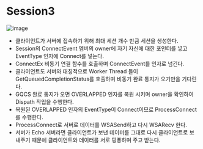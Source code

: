 # Session3

![image](https://user-images.githubusercontent.com/68372094/162753201-5ff30a0a-5232-42e4-bb89-aff45e5a241c.png)

* 클라이언트가 서버에 접속하기 위해 최대 세션 개수 만큼 세션을 생성한다.
* Session의 ConnectEvent 멤버의 owner에 자기 자신에 대한 포인터를 넣고 EventType 인자에 Connect를 넣는다.
* ConnectEx 비동기 연결 함수를 호출하며 ConnectEvent를 인자로 넘긴다.
* 클라이언트도 서버와 대칭적으로 Worker Thread 들이 GetQueuedCompletionStatus를 호출하며 비동기 완료 통지가 오기만을 기다린다.
* GQCS 완료 통지가 오면 OVERLAPPED 인자를 복원 시키며 owner을 확인하여 Dispath 작업을 수행한다.
* 복원된 OVERLAPPED 인자의 EventType이 Connect이므로 ProcessConnect를 수행한다.
* ProcessConnect로 서버로 데이터를 WSASend하고 다시 WSARecv 한다.
* 서버가 Echo 서버라면 클라이언트가 보낸 데이터를 그대로 다시 클라이언트로 보내주기 때문에 클라이언트와 데이터를 서로 핑퐁하며 주고 받는다.

